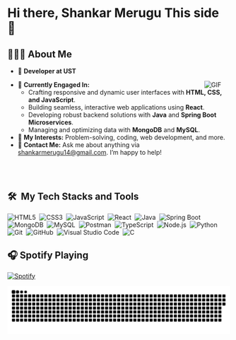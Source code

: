 # Hi there, Shankar Merugu This side 👋

## 👨🏻‍💻 About Me

- 💼 **Developer at UST**

<img align="right" alt="GIF" src="https://i.pinimg.com/originals/e4/26/70/e426702edf874b181aced1e2fa5c6cde.gif" style="margin-right: 20px;" />

- 🌱 **Currently Engaged In:**
  - Crafting responsive and dynamic user interfaces with **HTML, CSS, and JavaScript**.
  - Building seamless, interactive web applications using **React**.
  - Developing robust backend solutions with **Java** and **Spring Boot Microservices**.
  - Managing and optimizing data with **MongoDB** and **MySQL**.
- 🤔 **My Interests:** Problem-solving, coding, web development, and more.
- 💬 **Contact Me:** Ask me about anything via [shankarmerugu14@gmail.com](mailto:shankarmerugu14@gmail.com). I’m happy to help!
 <br>
 <br>
 <div>
<div>

  ## 🛠️ &nbsp;My Tech Stacks and Tools

  ![HTML5](https://img.shields.io/badge/html5-%23E34F26.svg?style=for-the-badge&logo=html5&logoColor=white)&nbsp;
  ![CSS3](https://img.shields.io/badge/css3-%231572B6.svg?style=for-the-badge&logo=css3&logoColor=white)&nbsp;
  ![JavaScript](https://img.shields.io/badge/javascript-%23323330.svg?style=for-the-badge&logo=javascript&logoColor=%23F7DF1E)&nbsp;
  ![React](https://img.shields.io/badge/react-%23282c34.svg?style=for-the-badge&logo=react&logoColor=%2361DAFB)&nbsp;
![Java](https://img.shields.io/badge/java-%233D8C2F.svg?style=for-the-badge&logo=java&logoColor=white)&nbsp;
![Spring Boot](https://img.shields.io/badge/spring%20boot-%236DB33F.svg?style=for-the-badge&logo=springboot&logoColor=white)&nbsp;
![MongoDB](https://img.shields.io/badge/mongodb-%2347A248.svg?style=for-the-badge&logo=mongodb&logoColor=white)&nbsp;
![MySQL](https://img.shields.io/badge/mysql-%234479A1.svg?style=for-the-badge&logo=mysql&logoColor=white)&nbsp;
![Postman](https://img.shields.io/badge/postman-%23FF6C37.svg?style=for-the-badge&logo=postman&logoColor=white)&nbsp;
![TypeScript](https://img.shields.io/badge/typescript-%232F74C0.svg?style=for-the-badge&logo=typescript&logoColor=white)&nbsp;
![Node.js](https://img.shields.io/badge/node.js-%234F8C2A.svg?style=for-the-badge&logo=node.js&logoColor=white)&nbsp;
  ![Python](https://img.shields.io/badge/python-3670A0?style=for-the-badge&logo=python&logoColor=ffdd54)&nbsp;
  ![Git](https://img.shields.io/badge/git-%23F05033.svg?style=for-the-badge&logo=git&logoColor=white)&nbsp;
  ![GitHub](https://img.shields.io/badge/github-%23121011.svg?style=for-the-badge&logo=github&logoColor=white)&nbsp;
  ![Visual Studio Code](https://img.shields.io/badge/Visual%20Studio%20Code-0078d7.svg?style=for-the-badge&logo=visual-studio-code&logoColor=white)&nbsp;
  ![C](https://img.shields.io/badge/c-%2300599C.svg?style=for-the-badge&logo=c&logoColor=white)&nbsp;

</div>



## 🎧 Spotify Playing

[![Spotify](https://novatorem.visualbean.vercel.app/api/spotify)](https://open.spotify.com/playlist/2Rh2lD7ToO2Ojv9Ko60Awd)

<div>
  <img src="https://github.com/Pepyn0/Pepyn0/raw/output/github-contribution-grid-snake.svg" alt="snake"></center>
</div>
